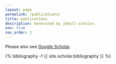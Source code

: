 ```yaml
---
layout: page
permalink: /publications/
title: publications
description: Generated by jekyll-scholar.
nav: true
nav_order: 1
---
```

Please also see [Google Scholar](https://scholar.google.com/citations?user=R9x_bZ8AAAAJ&hl=en).
<!-- _pages/publications.md -->
<div class="publications">

{% bibliography -f {{ site.scholar.bibliography }} %}

</div>
